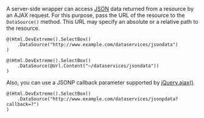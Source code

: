 A server-side wrapper can access [JSON](https://www.json.org) data returned from a resource by an AJAX request. For this purpose, pass the URL of the resource to the `DataSource()` method. This URL may specify an absolute or a relative path to the resource.

    @(Html.DevExtreme().SelectBox()
        .DataSource("http://www.example.com/dataservices/jsondata")
    )

<!--------------------->

    @(Html.DevExtreme().SelectBox()
        .DataSource(@Url.Content("~/dataservices/jsondata"))
    )
    
Also, you can use a JSONP callback parameter supported by [jQuery.ajax()](https://api.jquery.com/jQuery.ajax).

    @(Html.DevExtreme().SelectBox()
        .DataSource("http://www.example.com/dataservices/jsonpdata?callback=?")
    )